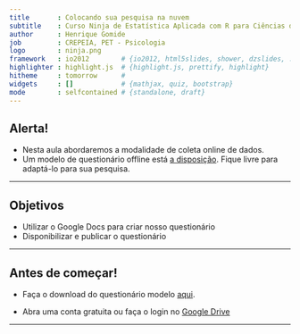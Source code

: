 ```yaml
---
title       : Colocando sua pesquisa na nuvem
subtitle    : Curso Ninja de Estatística Aplicada com R para Ciências da Saúde
author      : Henrique Gomide
job         : CREPEIA, PET - Psicologia
logo        : ninja.png
framework   : io2012        # {io2012, html5slides, shower, dzslides, ...}
highlighter : highlight.js  # {highlight.js, prettify, highlight}
hitheme     : tomorrow      # 
widgets     : []            # {mathjax, quiz, bootstrap}
mode        : selfcontained # {standalone, draft}
---
```



## Alerta!

* Nesta aula abordaremos a modalidade de coleta online de dados.
* Um modelo de questionário offline está [a disposição](https://dl.dropboxusercontent.com/u/28637541/curso%20r/fargerstrom-teste.docx). Fique livre para adaptá-lo para sua pesquisa.

---


## Objetivos

* Utilizar o Google Docs para criar nosso questionário
* Disponibilizar e publicar o questionário

---

## Antes de começar!

* Faça o download do questionário modelo [aqui](https://dl.dropboxusercontent.com/u/28637541/curso%20r/fargerstrom-teste.pdf).

* Abra uma conta gratuita ou faça o login no [Google Drive](http://www.google.com/drive/apps.html?usp=ad_search&gclid=CMysvanhtrgCFRRk7AodXTsALg)

---



